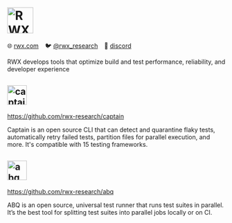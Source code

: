 # <img src="https://www.rwx.com/rwx_banner.svg" height="60" alt="RWX">

:globe_with_meridians: [rwx.com](https://www.rwx.com) &ensp;
:bird: [@rwx_research](https://twitter.com/rwx_research) &ensp;
:speech_balloon: [discord](https://discord.gg/h4ha5Cue7j)

RWX develops tools that optimize build and test performance, reliability, and developer experience

## <img src="https://www.rwx.com/captain.svg" height="45" alt="captain">

https://github.com/rwx-research/captain

Captain is an open source CLI that can detect and quarantine flaky tests, automatically retry failed tests, partition files for parallel execution, and more. It's compatible with 15 testing frameworks.

## <img src="https://www.rwx.com/abq.svg" height="45" alt="abq">

https://github.com/rwx-research/abq

ABQ is an open source, universal test runner that runs test suites in parallel. It’s the best tool for splitting test suites into parallel jobs locally or on CI.
